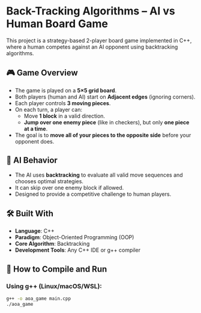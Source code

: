 # Back-Tracking Algorithms – AI vs Human Board Game

This project is a strategy-based 2-player board game implemented in C++, where a human competes against an AI opponent using backtracking algorithms.

## 🎮 Game Overview

- The game is played on a **5×5 grid board**.
- Both players (human and AI) start on **Adjacent edges** (ignoring corners).
- Each player controls **3 moving pieces**.
- On each turn, a player can:
  - Move **1 block** in a valid direction.
  - **Jump over one enemy piece** (like in checkers), but only **one piece at a time**.
- The goal is to **move all of your pieces to the opposite side** before your opponent does.

## 🤖 AI Behavior

- The AI uses **backtracking** to evaluate all valid move sequences and chooses optimal strategies.
- It can skip over one enemy block if allowed.
- Designed to provide a competitive challenge to human players.

## 🛠️ Built With

- **Language**: C++
- **Paradigm**: Object-Oriented Programming (OOP)
- **Core Algorithm**: Backtracking
- **Development Tools**: Any C++ IDE or g++ compiler

## 🚀 How to Compile and Run

### Using g++ (Linux/macOS/WSL):
```bash
g++ -o aoa_game main.cpp
./aoa_game

